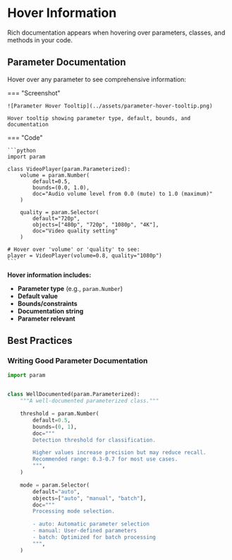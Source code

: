 # Hover Information

Rich documentation appears when hovering over parameters, classes, and methods in your code.

## Parameter Documentation

Hover over any parameter to see comprehensive information:

=== "Screenshot"

    ![Parameter Hover Tooltip](../assets/parameter-hover-tooltip.png)

    Hover tooltip showing parameter type, default, bounds, and documentation

=== "Code"

    ```python
    import param

    class VideoPlayer(param.Parameterized):
        volume = param.Number(
            default=0.5,
            bounds=(0.0, 1.0),
            doc="Audio volume level from 0.0 (mute) to 1.0 (maximum)"
        )

        quality = param.Selector(
            default="720p",
            objects=["480p", "720p", "1080p", "4K"],
            doc="Video quality setting"
        )

    # Hover over 'volume' or 'quality' to see:
    player = VideoPlayer(volume=0.8, quality="1080p")
    ```

**Hover information includes:**

- **Parameter type** (e.g., `param.Number`)
- **Default value**
- **Bounds/constraints**
- **Documentation string**
- **Parameter relevant**

## Best Practices

### Writing Good Parameter Documentation

```python
import param


class WellDocumented(param.Parameterized):
    """A well-documented parameterized class."""

    threshold = param.Number(
        default=0.5,
        bounds=(0, 1),
        doc="""
        Detection threshold for classification.

        Higher values increase precision but may reduce recall.
        Recommended range: 0.3-0.7 for most use cases.
        """,
    )

    mode = param.Selector(
        default="auto",
        objects=["auto", "manual", "batch"],
        doc="""
        Processing mode selection.

        - auto: Automatic parameter selection
        - manual: User-defined parameters
        - batch: Optimized for batch processing
        """,
    )
```
